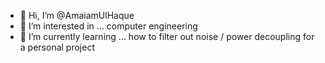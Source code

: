 - 👋 Hi, I’m @AmaiamUlHaque
- 👀 I’m interested in ... computer engineering
- 🌱 I’m currently learning ... how to filter out noise / power decoupling for a personal project

<!---
AmaiamUlHaque/AmaiamUlHaque is a ✨ special ✨ repository because its `README.md` (this file) appears on your GitHub profile.
You can click the Preview link to take a look at your changes.
--->
